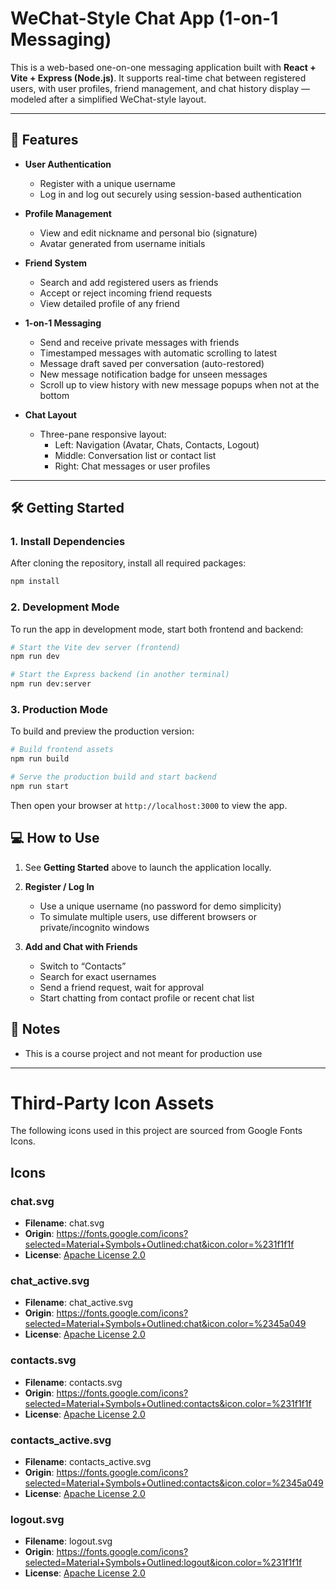 # WeChat-Style Chat App (1-on-1 Messaging)

This is a web-based one-on-one messaging application built with **React + Vite + Express (Node.js)**. It supports real-time chat between registered users, with user profiles, friend management, and chat history display — modeled after a simplified WeChat-style layout.

---

## 🚀 Features

- **User Authentication**

  - Register with a unique username
  - Log in and log out securely using session-based authentication

- **Profile Management**

  - View and edit nickname and personal bio (signature)
  - Avatar generated from username initials

- **Friend System**

  - Search and add registered users as friends
  - Accept or reject incoming friend requests
  - View detailed profile of any friend

- **1-on-1 Messaging**

  - Send and receive private messages with friends
  - Timestamped messages with automatic scrolling to latest
  - Message draft saved per conversation (auto-restored)
  - New message notification badge for unseen messages
  - Scroll up to view history with new message popups when not at the bottom

- **Chat Layout**
  - Three-pane responsive layout:
    - Left: Navigation (Avatar, Chats, Contacts, Logout)
    - Middle: Conversation list or contact list
    - Right: Chat messages or user profiles

---

## 🛠️ Getting Started

### 1. Install Dependencies

After cloning the repository, install all required packages:

```bash
npm install
```

### 2. Development Mode

To run the app in development mode, start both frontend and backend:

```bash
# Start the Vite dev server (frontend)
npm run dev

# Start the Express backend (in another terminal)
npm run dev:server
```

### 3. Production Mode

To build and preview the production version:

```bash
# Build frontend assets
npm run build

# Serve the production build and start backend
npm run start
```

Then open your browser at `http://localhost:3000` to view the app.

## 💻 How to Use

1. See **Getting Started** above to launch the application locally.

2. **Register / Log In**

   - Use a unique username (no password for demo simplicity)
   - To simulate multiple users, use different browsers or private/incognito windows

3. **Add and Chat with Friends**
   - Switch to “Contacts”
   - Search for exact usernames
   - Send a friend request, wait for approval
   - Start chatting from contact profile or recent chat list

## 📌 Notes

- This is a course project and not meant for production use

---

# Third-Party Icon Assets

The following icons used in this project are sourced from Google Fonts Icons.

## Icons

### chat.svg

- **Filename**: chat.svg
- **Origin**: https://fonts.google.com/icons?selected=Material+Symbols+Outlined:chat&icon.color=%231f1f1f
- **License**: [Apache License 2.0](https://www.apache.org/licenses/LICENSE-2.0)

### chat_active.svg

- **Filename**: chat_active.svg
- **Origin**: https://fonts.google.com/icons?selected=Material+Symbols+Outlined:chat&icon.color=%2345a049
- **License**: [Apache License 2.0](https://www.apache.org/licenses/LICENSE-2.0)

### contacts.svg

- **Filename**: contacts.svg
- **Origin**: https://fonts.google.com/icons?selected=Material+Symbols+Outlined:contacts&icon.color=%231f1f1f
- **License**: [Apache License 2.0](https://www.apache.org/licenses/LICENSE-2.0)

### contacts_active.svg

- **Filename**: contacts_active.svg
- **Origin**: https://fonts.google.com/icons?selected=Material+Symbols+Outlined:contacts&icon.color=%2345a049
- **License**: [Apache License 2.0](https://www.apache.org/licenses/LICENSE-2.0)

### logout.svg

- **Filename**: logout.svg
- **Origin**: https://fonts.google.com/icons?selected=Material+Symbols+Outlined:logout&icon.color=%231f1f1f
- **License**: [Apache License 2.0](https://www.apache.org/licenses/LICENSE-2.0)

